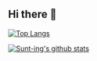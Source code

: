 ## Hi there 👋

[![Top Langs](https://github-readme-stats.vercel.app/api/top-langs/?username=dreampiggy&layout=compact)]([https://github.com/dreampiggy/github-readme-stats](https://github.com/anuraghazra/github-readme-stats))

[![Sunt-ing's github stats](https://github-readme-stats.vercel.app/api?username=dreampiggy&show_icons=true)]([https://github.com/dreampiggy/github-readme-stats](https://github.com/anuraghazra/github-readme-stats))

